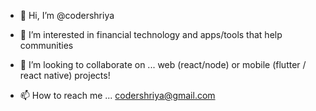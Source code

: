- 👋 Hi, I’m @codershriya



- 👀 I’m interested in financial technology and apps/tools that help communities 
- 💞️ I’m looking to collaborate on ... web (react/node) or mobile (flutter / react native) projects!
- 📫 How to reach me ... codershriya@gmail.com

<!---
codershriya/codershriya is a ✨ special ✨ repository because its `README.md` (this file) appears on your GitHub profile.
You can click the Preview link to take a look at your changes.
--->
